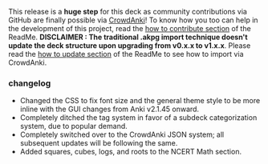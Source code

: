 This release is a **huge step** for this deck as community contributions via GitHub are finally possible via [CrowdAnki](https://github.com/Stvad/CrowdAnki)! To know how you too can help in the development of this project, read the [how to contribute section](https://github.com/Raagaception/raagaception-12STD-CBSE-deck#contributing-your-own-cards-and-edits-to-this-deck) of the ReadMe.
**DISCLAIMER : The traditional .akpg import technique doesn't update the deck structure upon upgrading from v0.x.x to v1.x.x**. Please read the [how to update section](https://github.com/Raagaception/raagaception-12STD-CBSE-deck#updating-to-a-new-version-of-the-deck) of the ReadMe to see how to import via CrowdAnki.

### changelog
- Changed the CSS to fix font size and the general theme style to be more inline with the GUI changes from Anki v2.1.45 onward.
- Completely ditched the tag system in favor of a subdeck categorization system, due to popular demand.
- Completely switched over to the CrowdAnki JSON system; all subsequent updates will be following the same.
- Added squares, cubes, logs, and roots to the NCERT Math section.